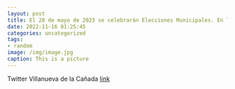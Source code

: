 ```yaml
---
layout: post
title: El 28 de mayo de 2023 se celebrarán Elecciones Municipales. En los comicios podrán votar los nacionales de países de la UE y de ...
date: 2022-11-16 01:25:45
categories: uncategorized
tags:
- random
image: /img/image.jpg
caption: This is a picture
---
```

Twitter Villanueva de la Cañada [link](https://twitter.com/AytoVDLCanada/status/1592474783446597632)
